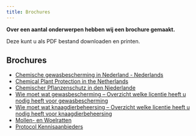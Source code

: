 ```yaml
---
title: Brochures
---
```


**Over een aantal onderwerpen hebben wij een brochure gemaakt.**

Deze kunt u als PDF bestand downloaden en printen.

## Brochures

- [Chemische gewasbescherming in Nederland - Nederlands](https://administratie.erkenningen.nl/LinkClick.aspx?fileticket=K0CarsgSAaw%3d&tabid=152&portalid=1&mid=573)
- [Chemical Plant Protection in the Netherlands](https://administratie.erkenningen.nl/LinkClick.aspx?fileticket=Uaz4dH0cP3s%3d&tabid=152&portalid=1&mid=573)
- [Chemischer Pflanzenschutz in den Niederlande](https://administratie.erkenningen.nl/LinkClick.aspx?fileticket=UKG4qsg-m08%3d&tabid=152&portalid=1&mid=573)
- [Wie moet wat gewasbescherming – Overzicht welke licentie heeft u nodig heeft voor gewasbescherming](https://administratie.erkenningen.nl/LinkClick.aspx?fileticket=x-A1ZbfC7Wo%3d&tabid=152&portalid=1&mid=573)
- [Wie moet wat knaagdierbeheersing – Overzicht welke licentie heeft u nodig heeft voor knaagdierbeheersing](https://administratie.erkenningen.nl/LinkClick.aspx?fileticket=eFqRDAdU_H8%3d&tabid=152&portalid=1&mid=573)
- [Mollen- en Woelratten](https://administratie.erkenningen.nl/LinkClick.aspx?fileticket=FWaY0BmK5mc%3d&tabid=152&portalid=1&mid=573)
- [Protocol Kennisaanbieders](https://administratie.erkenningen.nl/LinkClick.aspx?fileticket=Bc0JdtaMSKY%3d&tabid=152&portalid=1&mid=573)
